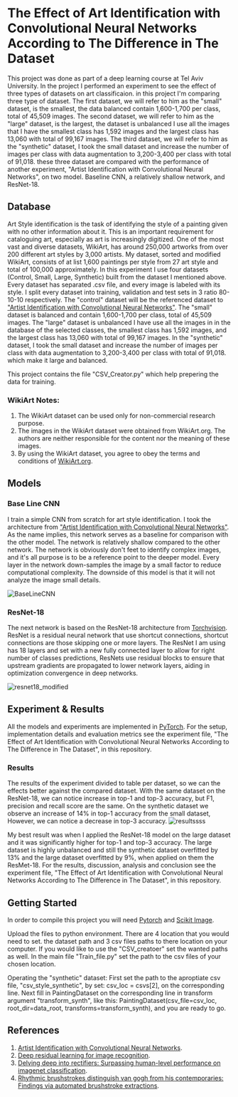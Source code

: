 # The Effect of Art Identification with Convolutional Neural Networks According to The Difference in The Dataset
This project was done as part of a deep learning course at Tel Aviv University.  In the project I performed an experiment to see the effect  of three types of datasets on art classificaion. 
in this project I'm comparing three type of dataset. The first dataset, we will refer to him as the "small" dataset, is the smallest, the data balanced contain 1,600-1,700 per class, total of 45,509 images. The second dataset, we will refer to him as the "large" dataset, is the largest, the dataset is unbalanced I use all the images that I have the smallest class has 1,592 images and the largest class has 13,060 with total of 99,167 images. The third dataset, we will refer to him as the "synthetic" dataset, I took the small dataset and increase the number of images per class with data augmentation to 3,200-3,400 per class with total of 91,018. 
these three dataset are compared with the performance of another experiment, "Artist Identification with Convolutional Neural Networks", on two model. Baseline CNN, a relatively shallow network, and ResNet-18.

## Database
Art Style identification is the task of identifying the style of a painting given with no other information about it. This is an important requirement for cataloguing art, especially as art is increasingly digitized. One of the most vast and diverse datasets, WikiArt, has around 250,000 artworks from over 200 different art styles by 3,000 artists.
My dataset, sorted and modified WikiArt, consists of at list 1,600 paintings per style from 27 art style and total of 100,000 approximately. 
In this experiment I use four datasets (Control, Small, Large, Synthetic) built from the dataset I mentioned above. Every dataset has separated .csv file, and every image is labeled with its style. I split every dataset into training, validation and test sets in 3 ratio 80-10-10 respectively.
The "control" dataset will be the referenced dataset to ["Artist Identification with Convolutional Neural Networks"](http://cs231n.stanford.edu/reports/2017/pdfs/406.pdf). The "small" dataset is balanced and contain 1,600-1,700 per class, total of 45,509 images. The "large" dataset is unbalanced I have use all the images in in the database of the selected classes, the smallest class has 1,592 images, and the largest class has 13,060 with total of 99,167 images. In the "synthetic" dataset, I took the small dataset and increase the number of images per class with data augmentation to 3,200-3,400 per class with total of 91,018. which make it large and balanced.

This project contains the file "CSV_Creator.py" which help prepering the data for training.
### WikiArt Notes:

1. The WikiArt dataset can be used only for non-commercial research purpose.
2. The images in the WikiArt dataset were obtained from WikiArt.org. The authors are neither responsible for the content nor the meaning of these images.
3. By using the WikiArt dataset, you agree to obey the terms and conditions of [WikiArt.org](https://www.wikiart.org/).

## Models

### Base Line CNN
I train a simple CNN from scratch for art style identification. I took the architecture from ["Artist Identification with Convolutional Neural Networks"](http://cs231n.stanford.edu/reports/2017/pdfs/406.pdf). As the name implies, this network serves as a baseline for comparison with the other model. The network is relatively shallow compared to the other network. The network is obviously don't feet to identify complex images, and it's all purpose is to be a reference point to the deeper model. Every layer in the network down-samples the image by a small factor to reduce computational complexity. The downside of this model is that it will not analyze the image small details.

![BaseLineCNN](https://github.com/Bengal1/The-Effect-of-Art-Identification-with-Convolutional-Neural-Networks-According-to-The-Difference-in-T/assets/34989887/60a595c1-e73e-4cd7-8839-db78aca042ce)


### ResNet-18
The next network is based on the ResNet-18 architecture from [Torchvision](https://github.com/pytorch/vision). ResNet is a residual neural network that use shortcut connections, shortcut connections are those skipping one or more layers. The ResNet I am using has 18 layers and set with a new fully connected layer to allow for right number of classes predictions, ResNets use residual blocks to ensure that upstream gradients are propagated to lower network layers, aiding in optimization convergence in deep networks.

![resnet18_modified](https://github.com/Bengal1/The-Effect-of-Art-Identification-with-Convolutional-Neural-Networks-According-to-The-Difference-in-T/assets/34989887/d793daf3-cc8a-4cff-8b3d-a84647d53c91)

## Experiment & Results
All the models and experiments are implemented in [PyTorch](https://github.com/pytorch). For the setup, implementation details and evaluation metrics see the experiment file, "The Effect of Art Identification with Convolutional Neural Networks According to The Difference in The Dataset", in this repository.

### Results
The results of the experiment divided to table per dataset, so we can the effects better against the compared dataset. With the same dataset on the ResNet-18, we can notice increase in top-1 and top-3 accuracy, but F1, precision and recall score are the same. On the synthetic dataset we observe an increase of 14% in top-1 accuracy from the small dataset, However, we can notice a decrease in top-3 accuracy.
![resultssss](https://github.com/Bengal1/The-Effect-of-Art-Identification-with-Convolutional-Neural-Networks-According-to-The-Difference-in-T/assets/34989887/a2a17a62-ecaf-49ca-86c5-4331c04f9319)

My best result was when I applied the ResNet-18 model on the large dataset and it was significantly higher for top-1 and top-3 accuracy. The large dataset is highly unbalanced and still the synthetic dataset overfitted by 13% and the large dataset overfitted by 9%, when applied on them the ResMet-18.
For the results, discussion, analysis and conclusion see the experiment file, "The Effect of Art Identification with Convolutional Neural Networks According to The Difference in The Dataset", in this repository.

## Getting Started
In order to compile this project you will need [Pytorch](https://pytorch.org/get-started/locally/) and [Scikit Image](https://scikit-image.org/docs/stable/install.html).

Upload the files to python environment. There are 4 location that you would need to set. the dataset path and 3 csv files paths to there location on your computer.
If you would like to use the "CSV_creatoer" set the wanted paths as well. In the main file "Train_file.py" set the path to the csv files of your chosen location.

Operating the "synthetic" dataset:
First set the path to the aproptiate csv file, "csv_style_synthetic", by set: csv_loc = csvs[2], on the corresponding line.
Next fill in PaintingDataset on the corresponding line in transform argument "transform_synth", like this: PaintingDataset(csv_file=csv_loc, root_dir=data_root, transforms=transform_synth), and you are ready to go.

## References
1. [Artist Identification with Convolutional Neural Networks](http://cs231n.stanford.edu/reports/2017/pdfs/406.pdf).
2. [Deep residual learning for image recognition](https://arxiv.org/abs/1512.03385).
3. [Delving deep into rectifiers: Surpassing human-level performance on imagenet classification](https://arxiv.org/abs/1502.01852).
4. [Rhythmic brushstrokes distinguish van gogh from his contemporaries: Findings via automated brushstroke extractions](https://ieeexplore.ieee.org/document/6042878).







